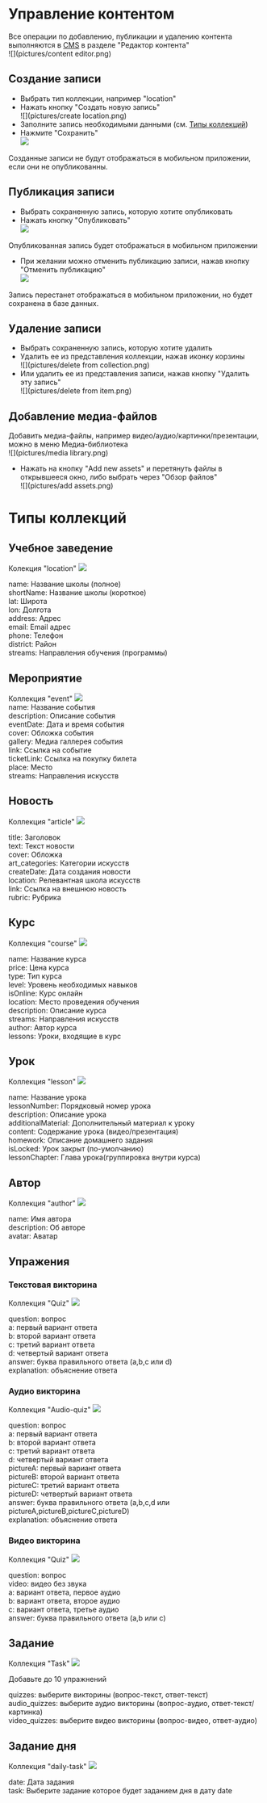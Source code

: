 
# Управление контентом
Все операции по добавлению, публикации и удалению контента выполняются в [CMS](http://45.9.27.2/admin) в разделе "Редактор контента"  
![](pictures/content editor.png)

## Создание записи

- Выбрать тип коллекции, например "location"   
- Нажать кнопку "Создать новую запись"  
![](pictures/create location.png)  
- Заполните запись необходимыми данными (см. [Типы коллекций](./#_5))  
- Нажмите "Сохранить"  
![](pictures/save.png)  

Созданные записи не будут отображаться в мобильном приложении, если они не опубликованны.
## Публикация записи

- Выбрать сохраненную запись, которую хотите опубликовать  
- Нажать кнопку "Опубликовать"  
![](pictures/publish.png)  

Опубликованная запись будет отображаться в мобильном приложении  

- При желании можно отменить публикацию записи, нажав кнопку "Отменить публикацию"  
![](pictures/unpublish.png)   

Запись перестанет отображаться в мобильном приложении, но будет сохранена в базе данных.  

## Удаление записи

- Выбрать сохраненную запись, которую хотите удалить  
- Удалить ее из представления коллекции, нажав иконку корзины  
![](pictures/delete from collection.png)   
- Или удалить ее из представления записи, нажав кнопку "Удалить эту запись"  
![](pictures/delete from item.png)    

## Добавление медиа-файлов
Добавить медиа-файлы, например видео/аудио/картинки/презентации, можно в меню Медиа-библиотека  
![](pictures/media library.png)    

- Нажать на кнопку "Add new assets" и перетянуть файлы в открывшееся окно, либо выбрать через "Обзор файлов"  
![](pictures/add assets.png)    


# Типы коллекций
## Учебное заведение
Колекция "location"
![](pictures/location.png)    

name: Название школы (полное)  
shortName: Название школы (короткое)  
lat: Широта  
lon: Долгота  
address: Адрес  
email: Email адрес  
phone: Телефон  
district: Район  
streams: Направления обучения (программы)

## Мероприятие
Коллекция "event"
![](pictures/event.png)    
name: Название события  
description: Описание события  
eventDate: Дата и время события  
cover: Обложка события  
gallery: Медиа галлерея события  
link: Ссылка на событие  
ticketLink: Ссылка на покупку билета  
place: Место  
streams: Направления искусств  

## Новость
Коллекция "article"
![](pictures/article.png)  

title: Заголовок  
text: Текст новости  
cover: Обложка  
art_categories: Категории искусств  
createDate: Дата создания новости  
location: Релевантная школа искусств  
link: Ссылка на внешнюю новость  
rubric: Рубрика  

## Курс
Коллекция "course"
![](pictures/course.png)  

name: Название курса  
price: Цена курса  
type: Тип курса  
level: Уровень необходимых навыков  
isOnline: Курс онлайн  
location: Место проведения обучения  
description: Описание курса  
streams: Направления искусств  
author: Автор курса  
lessons: Уроки, входящие в курс  
## Урок
Коллекция "lesson"
![](pictures/lesson.png)  

name: Название урока  
lessonNumber: Порядковый номер урока  
description: Описание урока  
additionalMaterial: Дополнительный материал к уроку  
content: Содержание урока (видео/презентация)  
homework: Описание домашнего задания  
isLocked: Урок закрыт (по-умолчанию)  
lessonChapter: Глава урока(группировка внутри курса)    

## Автор
Коллекция "author"
![](pictures/author.png)  

name: Имя автора  
description: Об авторе  
avatar: Аватар


## Упражения  
### Текстовая викторина  
Коллекция "Quiz"
![](pictures/quiz.png)  

question: вопрос  
a: первый вариант ответа  
b: второй вариант ответа  
c: третий вариант ответа  
d: четвертый вариант ответа  
answer: буква правильного ответа (a,b,c или d)  
explanation: объяснение ответа  

### Аудио викторина  
Коллекция "Audio-quiz"
![](pictures/audio-quiz.png)  

question: вопрос  
a: первый вариант ответа  
b: второй вариант ответа  
c: третий вариант ответа  
d: четвертый вариант ответа  
pictureA: первый вариант ответа  
pictureB: второй вариант ответа  
pictureC: третий вариант ответа  
pictureD: четвертый вариант ответа  
answer: буква правильного ответа (a,b,c,d или pictureA,pictureB,pictureC,pictureD)  
explanation: объяснение ответа  

### Видео викторина  
Коллекция "Quiz"
![](pictures/video-quiz.png)  

question: вопрос    
video: видео без звука  
a: вариант ответа, первое аудио  
b: вариант ответа, второе аудио  
c: вариант ответа, третье аудио  
answer: буква правильного ответа (a,b или c)  

## Задание
Коллекция "Task"
![](pictures/task.png)  

Добавьте до 10 упражнений

quizzes: выберите викторины (вопрос-текст, ответ-текст)  
audio_quizzes: выберите аудио викторины (вопрос-аудио, ответ-текст/картинка)  
video_quizzes: выберите видео викторины (вопрос-видео, ответ-аудио)  


## Задание дня
Коллекция "daily-task"
![](pictures/daily-task.png)  

date: Дата задания  
task: Выберите задание которое будет заданием дня в дату date  
